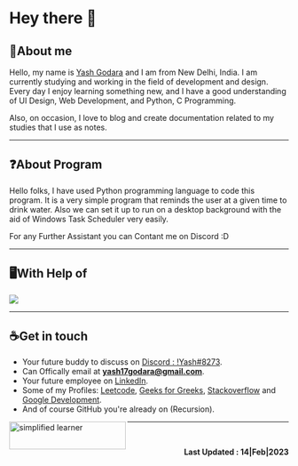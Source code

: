 # Hey there :wave:

## 🔖About me
Hello, my name is [Yash Godara](https://github.com/y17godara) and I am from New Delhi, India. I am currently studying and working in the field of development and design. Every day I enjoy learning something new, and I have a good understanding of UI Design, Web Development, and Python, C Programming. 

Also, on occasion, I love to blog and create documentation related to my studies that I use as notes.

<hr>

## ❓About Program
Hello folks, I have used Python programming language to code this program. It is a very simple program that reminds the user at a given time to drink water. Also we can set it up to run on a desktop background with the aid of Windows Task Scheduler very easily.
  
  For any Further Assistant you can Contant me on Discord :D

<hr>

## 🖥️With Help of
<p align="left">
  <a href="https://skillicons.dev">
    <img src="https://skillicons.dev/icons?i=python,figma,git,github,vscode,powershell,stackoverflow," />
  </a>
</p>

<hr>

## ☕Get in touch
- Your future buddy to discuss on [Discord : !Yash#8273](https://discord.com/).
- Can Offically email at **yash17godara@gmail.com**.
- Your future employee on [LinkedIn](https://www.linkedin.com/in/yash-godara-a91442246/).
- Some of my Profiles: [Leetcode](https://leetcode.com/y17godara/), [Geeks for Greeks](https://auth.geeksforgeeks.org/user/yashgodara), [Stackoverflow](https://stackoverflow.com/users/17114824/yashgodara) and [Google Development](https://g.dev/YashGodara).
- And of course GitHub you're already on (Recursion).
<p><a href="#"> <img align="left" src="https://cdn.buymeacoffee.com/buttons/v2/default-yellow.png" height="50" width="210" alt="simplified learner" /></a></p>

<hr>
<br>

<p align="right"><b>Last Updated : 14|Feb|2023</b></p>

